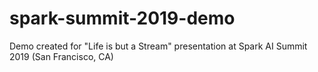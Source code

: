 # spark-summit-2019-demo
Demo created for "Life is but a Stream" presentation at Spark AI Summit 2019 (San Francisco, CA)

